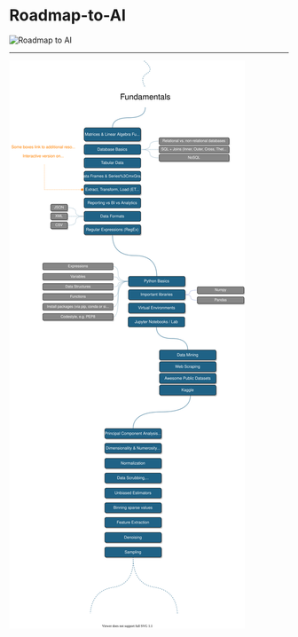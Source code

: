 # Roadmap-to-AI

![Roadmap to AI](https://user-images.githubusercontent.com/81964452/166590729-c3a6771c-7317-40e2-9c8c-49537468ff5e.png)

---

![Fundamentals](https://github.com/Basel-anaya/Roadmap-to-AI/blob/main/Images/fundamentals.svg)
